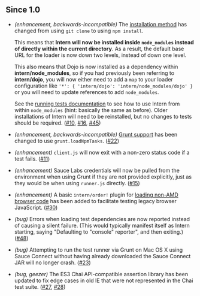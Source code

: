 ## Since 1.0

* *(enhancement, backwards-incompatible)* The [installation method](https://github.com/theintern/intern#quick-start) has changed from using `git clone` to using `npm install`.

  This means that **Intern will now be installed inside `node_modules` instead of directly within the current directory**. As a result, the default base URL for the loader is now down two levels, instead of down one level.

  This also means that Dojo is now installed as a dependency within **intern/node_modules**, so if you had previously been referring to **intern/dojo**, you will now either need to add a `map` to your loader configuration like `'*': { 'intern/dojo': 'intern/node_modules/dojo' }` or you will need to update references to add `node_modules`.

  See the [running tests documentation](Running-Tests) to see how to use Intern from within `node_modules` (hint: basically the same as before). Older installations of Intern will need to be reinstalled, but no changes to tests should be required. ([#10](https://github.com/theintern/intern/issues/10), [#16](https://github.com/theintern/intern/issues/16), [#45](https://github.com/theintern/intern/issues/45))
* *(enhancement, backwards-incompatible)* [Grunt support](Using-Intern-with-Grunt) has been changed to use `grunt.loadNpmTasks`. ([#22](https://github.com/theintern/intern/issues/22))
* *(enhancement)* `client.js` will now exit with a non-zero status code if a test fails. ([#11](https://github.com/theintern/intern/issues/11))
* *(enhancement)* Sauce Labs credentials will now be pulled from the environment when using Grunt if they are not provided explicitly, just as they would be when using `runner.js` directly. ([#15](https://github.com/theintern/intern/issues/15))
* *(enhancement)* A basic `intern/order!` plugin for [loading non-AMD browser code](Writing-Tests#browser-code) has been added to facilitate testing legacy browser JavaScript. ([#30](https://github.com/theintern/intern/issues/30))
* *(bug)* Errors when loading test dependencies are now reported instead of causing a silent failure. (This would typically manifest itself as Intern starting, saying "Defaulting to "console" reporter", and then exiting.) ([#48](https://github.com/theintern/intern/issues/48))
* *(bug)* Attempting to run the test runner via Grunt on Mac OS X using Sauce Connect without having already downloaded the Sauce Connect JAR will no longer crash. ([#23](https://github.com/theintern/intern/issues/23))
* *(bug, geezer)* The ES3 Chai API-compatible assertion library has been updated to fix edge cases in old IE that were not represented in the Chai test suite. ([#27](https://github.com/theintern/intern/issues/27), [#28](https://github.com/theintern/intern/issues/28))